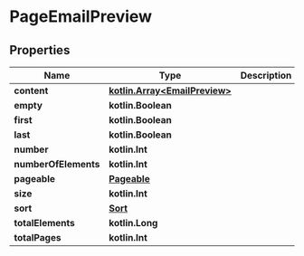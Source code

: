 
# PageEmailPreview

## Properties
Name | Type | Description | Notes
------------ | ------------- | ------------- | -------------
**content** | [**kotlin.Array&lt;EmailPreview&gt;**](EmailPreview.md) |  |  [optional]
**empty** | **kotlin.Boolean** |  |  [optional]
**first** | **kotlin.Boolean** |  |  [optional]
**last** | **kotlin.Boolean** |  |  [optional]
**number** | **kotlin.Int** |  |  [optional]
**numberOfElements** | **kotlin.Int** |  |  [optional]
**pageable** | [**Pageable**](Pageable.md) |  |  [optional]
**size** | **kotlin.Int** |  |  [optional]
**sort** | [**Sort**](Sort.md) |  |  [optional]
**totalElements** | **kotlin.Long** |  |  [optional]
**totalPages** | **kotlin.Int** |  |  [optional]



